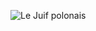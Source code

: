 ![Le Juif polonais](https://upload.wikimedia.org/wikipedia/commons/thumb/a/a3/Mohsen_Koochebaghi_Tabrizi_-_2010.JPG/350px-Mohsen_Koochebaghi_Tabrizi_-_2010.JPG)